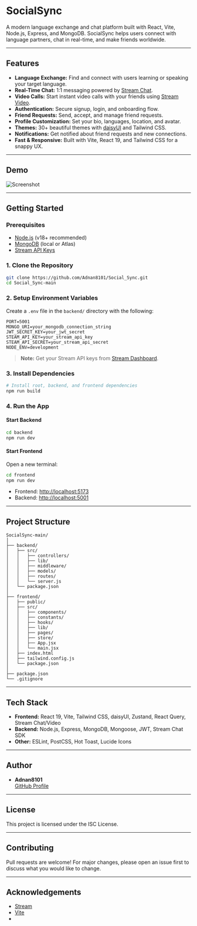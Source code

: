 # SocialSync

A modern language exchange and chat platform built with React, Vite, Node.js, Express, and MongoDB. SocialSync helps users connect with language partners, chat in real-time, and make friends worldwide.

---

## Features

-  **Language Exchange:** Find and connect with users learning or speaking your target language.
-  **Real-Time Chat:** 1:1 messaging powered by [Stream Chat](https://getstream.io/chat/).
-  **Video Calls:** Start instant video calls with your friends using [Stream Video](https://getstream.io/video/).
-  **Authentication:** Secure signup, login, and onboarding flow.
-  **Friend Requests:** Send, accept, and manage friend requests.
-  **Profile Customization:** Set your bio, languages, location, and avatar.
-  **Themes:** 30+ beautiful themes with [daisyUI](https://daisyui.com/) and Tailwind CSS.
-  **Notifications:** Get notified about friend requests and new connections.
-  **Fast & Responsive:** Built with Vite, React 19, and Tailwind CSS for a snappy UX.

---

## Demo

![Screenshot](./public/screenshot-for-readme.png)

---

## Getting Started

### Prerequisites

- [Node.js](https://nodejs.org/) (v18+ recommended)
- [MongoDB](https://www.mongodb.com/) (local or Atlas)
- [Stream API Keys](https://getstream.io/)

### 1. Clone the Repository

```sh
git clone https://github.com/Adnan8101/Social_Sync.git
cd Social_Sync-main
```

### 2. Setup Environment Variables

Create a `.env` file in the `backend/` directory with the following:

```env
PORT=5001
MONGO_URI=your_mongodb_connection_string
JWT_SECRET_KEY=your_jwt_secret
STEAM_API_KEY=your_stream_api_key
STEAM_API_SECRET=your_stream_api_secret
NODE_ENV=development
```

> **Note:** Get your Stream API keys from [Stream Dashboard](https://getstream.io/dashboard/).

### 3. Install Dependencies

```sh
# Install root, backend, and frontend dependencies
npm run build
```

### 4. Run the App

#### Start Backend

```sh
cd backend
npm run dev
```

#### Start Frontend

Open a new terminal:

```sh
cd frontend
npm run dev
```

- Frontend: [http://localhost:5173](http://localhost:5173)
- Backend: [http://localhost:5001](http://localhost:5001)

---

## Project Structure

```
SocialSync-main/
│
├── backend/
│   ├── src/
│   │   ├── controllers/
│   │   ├── lib/
│   │   ├── middleware/
│   │   ├── models/
│   │   ├── routes/
│   │   └── server.js
│   └── package.json
│
├── frontend/
│   ├── public/
│   ├── src/
│   │   ├── components/
│   │   ├── constants/
│   │   ├── hooks/
│   │   ├── lib/
│   │   ├── pages/
│   │   ├── store/
│   │   ├── App.jsx
│   │   └── main.jsx
│   ├── index.html
│   ├── tailwind.config.js
│   └── package.json
│
├── package.json
└── .gitignore
```

---

## Tech Stack

- **Frontend:** React 19, Vite, Tailwind CSS, daisyUI, Zustand, React Query, Stream Chat/Video
- **Backend:** Node.js, Express, MongoDB, Mongoose, JWT, Stream Chat SDK
- **Other:** ESLint, PostCSS, Hot Toast, Lucide Icons

---

## Author

- **Adnan8101**  
  [GitHub Profile](https://github.com/Adnan8101)

---

## License

This project is licensed under the ISC License.

---

## Contributing

Pull requests are welcome! For major changes, please open an issue first to discuss what you would like to change.

---

## Acknowledgements

- [Stream](https://getstream.io/)
- [Vite](https://vitejs.dev/)
-
